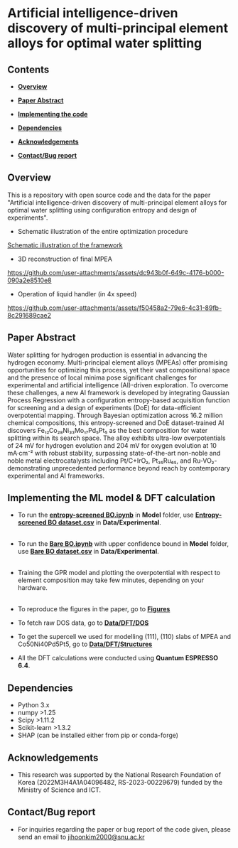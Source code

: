 # Artificial intelligence-driven discovery of multi-principal element alloys for optimal water splitting 

## Contents
+ **[Overview](https://github.com/jihoonkim2000/entropy-screened-BO/tree/main?tab=readme-ov-file#overview)**

+ **[Paper Abstract](https://github.com/jihoonkim2000/entropy-screened-BO/tree/main?tab=readme-ov-file#paper-abstract)**
  

+ **[Implementing the code](https://github.com/jihoonkim2000/entropy-screened-BO/tree/main?tab=readme-ov-file#implementing-the-ml-model--dft-calculation)**


+ **[Dependencies](https://github.com/jihoonkim2000/entropy-screened-BO/tree/main?tab=readme-ov-file#dependencies)**


+ **[Acknowledgements](https://github.com/jihoonkim2000/entropy-screened-BO/tree/main?tab=readme-ov-file#acknowledgements)**


+ **[Contact/Bug report](https://github.com/jihoonkim2000/entropy-screened-BO/tree/main?tab=readme-ov-file#contactbug-report)**
  
## Overview
This is a repository with open source code and the data for the paper "Artificial intelligence-driven discovery of multi-principal element alloys for optimal water splitting using configuration entropy and design of experiments". <br/>
+ Schematic illustration of the entire optimization procedure

[Schematic illustration of the framework](https://github.com/user-attachments/assets/d3bcc24e-dd7c-4031-9a6f-46f00901277e)


+ 3D reconstruction of final MPEA


https://github.com/user-attachments/assets/dc943b0f-649c-4176-b000-090a2e8510e8


+ Operation of liquid handler (in 4x speed)
  
https://github.com/user-attachments/assets/f50458a2-79e6-4c31-89fb-8c291689cae2

## Paper Abstract
Water splitting for hydrogen production is essential in advancing the hydrogen economy. Multi-principal element alloys (MPEAs) offer promising opportunities for optimizing this process, yet their vast compositional space and the presence of local minima pose significant challenges for experimental and artificial intelligence (AI)-driven exploration. To overcome these challenges, a new AI framework is developed by integrating Gaussian Process Regression with a configuration entropy-based acquisition function for screening and a design of experiments (DoE) for data-efficient overpotential mapping. Through Bayesian optimization across 16.2 million chemical compositions, this entropy-screened and DoE dataset-trained AI discovers Fe₁₂Co₂₈Ni₃₃Mo₁₇Pd₅Pt₅ as the best composition for water splitting within its search space. The alloy exhibits ultra-low overpotentials of 24 mV for hydrogen evolution and 204 mV for oxygen evolution at 10 mA·cm⁻² with robust stability, surpassing state-of-the-art non-noble and noble metal electrocatalysts including Pt/C+IrO₂, Pt₃₅Ru₆₅, and Ru-VO₂-demonstrating unprecedented performance beyond reach by contemporary experimental and AI frameworks.


## Implementing the ML model & DFT calculation

+ To run the [**entropy-screened BO.ipynb**](https://github.com/jihoonkim2000/entropy-screened-BO/blob/main/Model/Entropy-screened%20BO.ipynb) in **Model** folder, use [**Entropy-screened BO dataset.csv**](https://github.com/jihoonkim2000/entropy-screened-BO/blob/main/Data/Experimental/Entropy-screened%20BO%20dataset.csv) in **Data/Experimental**.
<br/><br/>

+ To run the [**Bare BO.ipynb**](https://github.com/jihoonkim2000/entropy-screened-BO/blob/main/Model/Bare%20BO.ipynb) with upper confidence bound in **Model** folder, use [**Bare BO dataset.csv**](https://github.com/jihoonkim2000/entropy-screened-BO/blob/main/Data/Experimental/Bare%20BO%20dataset.csv) in **Data/Experimental**.
<br/><br/>

+ Training the GPR model and plotting the overpotential with respect to element composition may take few minutes, depending on your hardware.
<br/><br/>

+ To reproduce the figures in the paper, go to [**Figures**](Figures)

+ To fetch raw DOS data, go to [**Data/DFT/DOS**](Data/DFT/DOS)

+ To get the supercell we used for modelling (111), (110) slabs of MPEA and Co50Ni40Pd5Pt5, go to [**Data/DFT/Structures**](Data/DFT/Structures)

+ All the DFT calculations were conducted using **Quantum ESPRESSO 6.4**. 

## Dependencies
+ Python 3.x <br/>
+ numpy >1.25 <br/>
+ Scipy >1.11.2 <br/>
+ Scikit-learn >1.3.2 <br/>
+ SHAP (can be installed either from pip or conda-forge) 

## Acknowledgements
+ This research was supported by the National Research Foundation of Korea (2022M3H4A1A04096482, RS-2023-00229679) funded by the Ministry of Science and ICT.


## Contact/Bug report
+ For inquiries regarding the paper or bug report of the code given, please send an email to jihoonkim2000@snu.ac.kr
